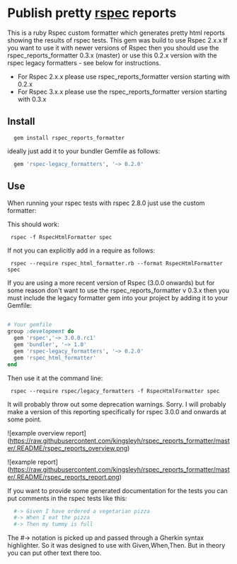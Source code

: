 # Publish pretty [rspec](http://rspec.info/) reports

This is a ruby Rspec custom formatter which generates pretty html reports showing the results of rspec tests. This gem was build to use Rspec 2.x.x If you want to use it with newer
versions of Rspec then you should use the rspec_reports_formatter 0.3.x (master) or use this 0.2.x version with the rspec legacy formatters - see below for instructions.

* For Rspec 2.x.x please use rspec_reports_formatter version starting with 0.2.x
* For Rspec 3.x.x please use the rspec_reports_formatter version starting with 0.3.x

## Install

```
  gem install rspec_reports_formatter
```

ideally just add it to your bundler Gemfile as follows:

```ruby
  gem 'rspec-legacy_formatters', '~> 0.2.0'
```

## Use
When running your rspec tests with rspec 2.8.0 just use the custom formatter:

This should work:

```
 rspec -f RspecHtmlFormatter spec
```

If not you can explicitly add in a require as follows:

```
 rspec --require rspec_html_formatter.rb --format RspecHtmlFormatter spec
```

If you are using a more recent version of Rspec (3.0.0 onwards) but for some reason don't want to use the rspec_reports_formatter v 0.3.x then you must include the legacy formatter gem into your project by adding it to your Gemfile:

```ruby

# Your gemfile
group :development do
  gem 'rspec','~> 3.0.0.rc1'
  gem 'bundler', '~> 1.0'
  gem 'rspec-legacy_formatters', '~> 0.2.0'
  gem 'rspec_html_formatter'
end

```

Then use it at the command line:

```
 rspec --require rspec/legacy_formatters -f RspecHtmlFormatter spec
```
It will probably throw out some deprecation warnings. Sorry. I will probably make a version of this reporting specifically for rspec 3.0.0 and onwards at some point.


![example overview report]
(https://raw.githubusercontent.com/kingsleyh/rspec_reports_formatter/master/.README/rspec_reports_overview.png)

![example report]
(https://raw.githubusercontent.com/kingsleyh/rspec_reports_formatter/master/.README/rspec_reports_report.png)

If you want to provide some generated documentation for the tests you can put comments in the rspec tests like this:

```ruby
  #-> Given I have ordered a vegetarian pizza
  #-> When I eat the pizza
  #-> Then my tummy is full

```

The #-> notation is picked up and passed through a Gherkin syntax highlighter. So it was designed to use with Given,When,Then. But in theory you can put other text there too.
